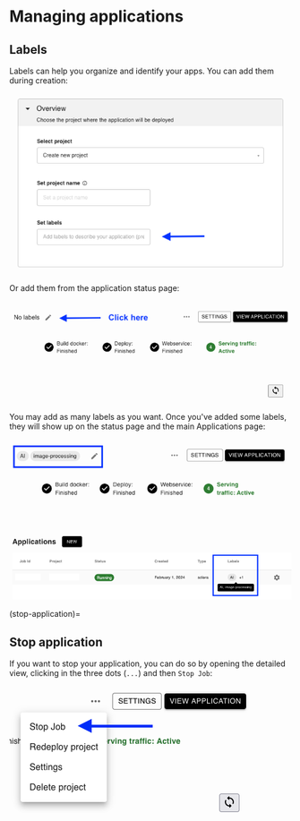 # Managing applications

## Labels

Labels can help you organize and identify your apps. You can add them during creation:

![](../static/manage-apps/labels.png)

Or add them from the application status page:

![](../static/manage-apps/add-label-from-status.png)

You may add as many labels as you want. Once you've added some labels, they will show up on the status page and the main Applications page:

![](../static/manage-apps/see-labels-status.png)

![](../static/manage-apps/see-labels-main.png)


(stop-application)=
## Stop application

If you want to stop your application, you can do so by opening the detailed view, clicking in the three dots (`...`) and then `Stop Job`:

![](../static/manage-apps/stop-app.png)
